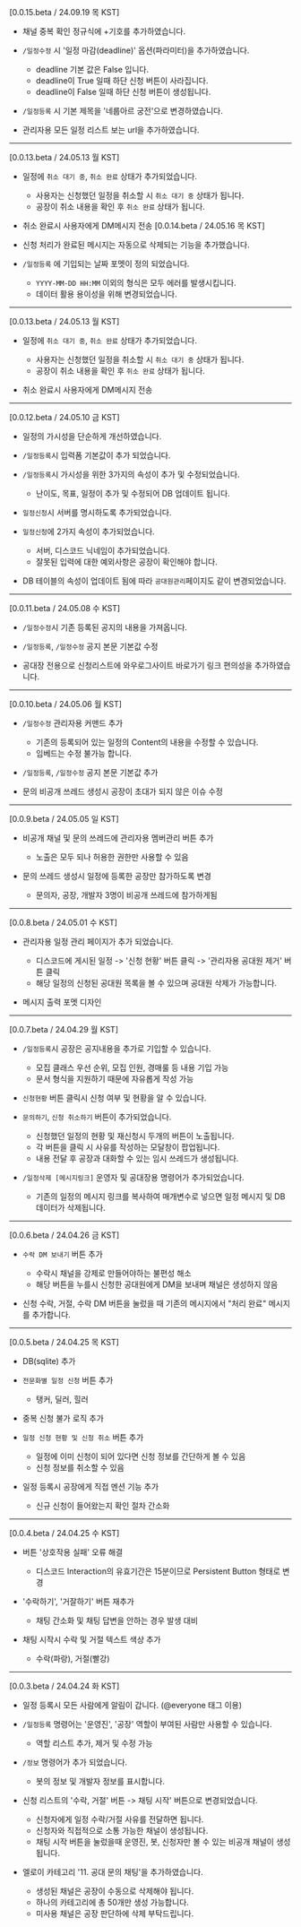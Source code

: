 ﻿[0.0.15.beta / 24.09.19 목 KST]
* 채널 중복 확인 정규식에 +기호를 추가하였습니다.

* `/일정수정` 시 '일정 마감(deadline)' 옵션(파라미터)을 추가하였습니다.
  - deadline 기본 값은 False 입니다.
  - deadline이 True 일때 하단 신청 버튼이 사라집니다.
  - deadline이 False 일때 하단 신청 버튼이 생성됩니다.

* `/일정등록` 시 기본 제목을 '네룹아르 궁전'으로 변경하였습니다.

* 관리자용 모든 일정 리스트 보는 url을 추가하였습니다.
---
[0.0.13.beta / 24.05.13 월 KST]
* 일정에 `취소 대기 중`, `취소 완료` 상태가 추가되었습니다.
  - 사용자는 신청했던 일정을 취소할 시 `취소 대기 중` 상태가 됩니다.
  - 공장이 취소 내용을 확인 후 `취소 완료` 상태가 됩니다.

* 취소 완료시 사용자에게 DM메시지 전송
[0.0.14.beta / 24.05.16 목 KST]
* 신청 처리가 완료된 메시지는 자동으로 삭제되는 기능을 추가했습니다.

* `/일정등록` 에 기입되는 날짜 포멧이 정의 되었습니다.
  - `YYYY-MM-DD HH:MM` 이외의 형식은 모두 에러를 발생시킵니다.
  - 데이터 활용 용이성을 위해 변경되었습니다.
---
[0.0.13.beta / 24.05.13 월 KST]
* 일정에 `취소 대기 중`, `취소 완료` 상태가 추가되었습니다.
  - 사용자는 신청했던 일정을 취소할 시 `취소 대기 중` 상태가 됩니다.
  - 공장이 취소 내용을 확인 후 `취소 완료` 상태가 됩니다.

* 취소 완료시 사용자에게 DM메시지 전송
---
[0.0.12.beta / 24.05.10 금 KST]
* 일정의 가시성을 단순하게 개선하였습니다.

* `/일정등록`시 입력폼 기본값이 추가 되었습니다.
  
* `/일정등록`시 가시성을 위한 3가지의 속성이 추가 및 수정되었습니다.
  - 난이도, 목표, 일정이 추가 및 수정되어 DB 업데이트 됩니다.

* `일정신청`시 서버를 명시하도록 추가되었습니다.

* `일정신청`에 2가지 속성이 추가되었습니다.
  - 서버, 디스코드 닉네임이 추가되었습니다.
  - 잘못된 입력에 대한 예외사항은 공장이 확인해야 합니다.

* DB 테이블의 속성이 업데이트 됨에 따라 `공대원관리`페이지도 같이 변경되었습니다.
---
[0.0.11.beta / 24.05.08 수 KST]
* `/일정수정`시 기존 등록된 공지의 내용을 가져옵니다.

* `/일정등록`, `/일정수정` 공지 본문 기본값 수정

* 공대장 전용으로 신청리스트에 와우로그사이트 바로가기 링크 편의성을 추가하였습니다.
---
[0.0.10.beta / 24.05.06 월 KST]
* `/일정수정` 관리자용 커맨드 추가
  - 기존의 등록되어 있는 일정의 Content의 내용을 수정할 수 있습니다.
  - 임베드는 수정 불가능 합니다.

* `/일정등록`, `/일정수정` 공지 본문 기본값 추가

* 문의 비공개 쓰레드 생성시 공장이 초대가 되지 않은 이슈 수정
---
[0.0.9.beta / 24.05.05 일 KST]
* 비공개 채널 및 문의 쓰레드에 관리자용 멤버관리 버튼 추가
  - 노출은 모두 되나 허용한 권한만 사용할 수 있음

* 문의 쓰레드 생성시 일정에 등록한 공장만 참가하도록 변경
  - 문의자, 공장, 개발자 3명이 비공개 쓰레드에 참가하게됨
---
[0.0.8.beta / 24.05.01 수 KST]
* 관리자용 일정 관리 페이지가 추가 되었습니다.
  - 디스코드에 게시된 일정 -> '신청 현황' 버튼 클릭 -> '관리자용 공대원 제거' 버튼 클릭
  - 해당 일정의 신청된 공대원 목록을 볼 수 있으며 공대원 삭제가 가능합니다.

* 메시지 출력 포멧 디자인
---
[0.0.7.beta / 24.04.29 월 KST]
* `/일정등록`시 공장은 공지내용을 추가로 기입할 수 있습니다.
  - 모집 클래스 우선 순위, 모집 인원, 경매룰 등 내용 기입 가능
  - 문서 형식을 지원하기 때문에 자유롭게 작성 가능

* `신청현황` 버튼 클릭시 신청 여부 및 현황을 알 수 있습니다.
  
* `문의하기`, `신청 취소하기` 버튼이 추가되었습니다.
  - 신청했던 일정의 현황 및 재신청시 두개의 버튼이 노출됩니다.
  - 각 버튼을 클릭 시 사유를 작성하는 모달창이 팝업됩니다.
  - 내용 전달 후 공장과 대화할 수 있는 임시 쓰레드가 생성됩니다.

* `/일정삭제 [메시지링크]` 운영자 및 공대장용 명령어가 추가되었습니다.
  - 기존의 일정의 메시지 링크를 복사하여 매개변수로 넣으면 일정 메시지 및 DB 데이터가 삭제됩니다.
---
[0.0.6.beta / 24.04.26 금 KST]
* `수락 DM 보내기` 버튼 추가
  - 수락시 채널을 강제로 만들어야하는 불편성 해소
  - 해당 버튼을 누를시 신청한 공대원에게 DM을 보내며 채널은 생성하지 않음

* 신청 수락, 거절, 수락 DM 버튼을 눌렀을 때 기존의 메시지에서 "처리 완료" 메시지를 추가합니다.
---
[0.0.5.beta / 24.04.25 목 KST]
* DB(sqlite) 추가

* `전문화별 일정 신청` 버튼 추가
  - 탱커, 딜러, 힐러
  
* 중복 신청 불가 로직 추가

* `일정 신청 현황 및 신청 취소` 버튼 추가
  - 일정에 이미 신청이 되어 있다면 신청 정보를 간단하게 볼 수 있음
  - 신청 정보를 취소할 수 있음

* 일정 등록시 공장에게 직접 멘션 기능 추가
  - 신규 신청이 들어왔는지 확인 절차 간소화
---
[0.0.4.beta / 24.04.25 수 KST]
* 버튼 '상호작용 실패' 오류 해결
  - 디스코드 Interaction의 유효기간은 15분이므로 Persistent Button 형태로 변경

* '수락하기', '거잘하기' 버튼 재추가
  - 채팅 간소화 및 채팅 답변을 안하는 경우 발생 대비

* 채팅 시작시 수락 및 거절 텍스트 색상 추가
  - 수락(파랑), 거절(빨강)
---
[0.0.3.beta / 24.04.24 화 KST]
* 일정 등록시 모든 사람에게 알림이 갑니다. (@everyone 태그 이용)

* `/일정등록` 명령어는 '운영진', '공장' 역할이 부여된 사람만 사용할 수 있습니다.
   - 역할 리스트 추가, 제거 및 수정 가능

* `/정보` 명령어가 추가 되었습니다.
   - 봇의 정보 및 개발자 정보를 표시합니다.

* 신청 리스트의 '수락, 거절' 버튼 -> 채팅 시작' 버튼으로 변경되었습니다.
   - 신청자에게 일정 수락/거절 사유를 전달하면 됩니다.
   - 신청자와 직접적으로 소통 가능한 채널이 생성됩니다.
   - 채팅 시작 버튼을 눌렀을때 운영진, 봇, 신청자만 볼 수 있는 비공개 채널이 생성됩니다.

* 엘로이 카테고리 '11. 공대 문의 채팅'을 추가하였습니다.
   - 생성된 채널은 공장이 수동으로 삭제해야 됩니다.
   - 하나의 카테고리에 총 50개만 생성 가능합니다.
   - 미사용 채널은 공장 판단하에 삭제 부탁드립니다.